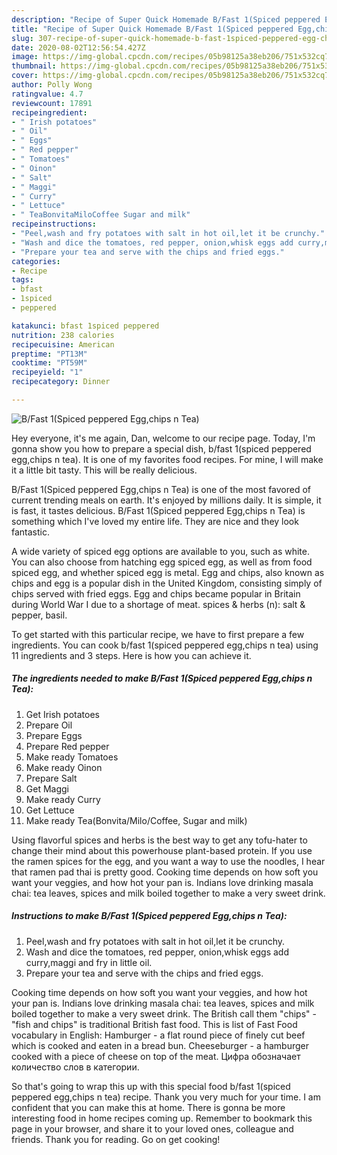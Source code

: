```yaml
---
description: "Recipe of Super Quick Homemade B/Fast 1(Spiced peppered Egg,chips n Tea)"
title: "Recipe of Super Quick Homemade B/Fast 1(Spiced peppered Egg,chips n Tea)"
slug: 307-recipe-of-super-quick-homemade-b-fast-1spiced-peppered-egg-chips-n-tea
date: 2020-08-02T12:56:54.427Z
image: https://img-global.cpcdn.com/recipes/05b98125a38eb206/751x532cq70/bfast-1spiced-peppered-eggchips-n-tea-recipe-main-photo.jpg
thumbnail: https://img-global.cpcdn.com/recipes/05b98125a38eb206/751x532cq70/bfast-1spiced-peppered-eggchips-n-tea-recipe-main-photo.jpg
cover: https://img-global.cpcdn.com/recipes/05b98125a38eb206/751x532cq70/bfast-1spiced-peppered-eggchips-n-tea-recipe-main-photo.jpg
author: Polly Wong
ratingvalue: 4.7
reviewcount: 17891
recipeingredient:
- " Irish potatoes"
- " Oil"
- " Eggs"
- " Red pepper"
- " Tomatoes"
- " Oinon"
- " Salt"
- " Maggi"
- " Curry"
- " Lettuce"
- " TeaBonvitaMiloCoffee Sugar and milk"
recipeinstructions:
- "Peel,wash and fry potatoes with salt in hot oil,let it be crunchy."
- "Wash and dice the tomatoes, red pepper, onion,whisk eggs add curry,maggi and fry in little oil."
- "Prepare your tea and serve with the chips and fried eggs."
categories:
- Recipe
tags:
- bfast
- 1spiced
- peppered

katakunci: bfast 1spiced peppered 
nutrition: 238 calories
recipecuisine: American
preptime: "PT13M"
cooktime: "PT59M"
recipeyield: "1"
recipecategory: Dinner

---
```



![B/Fast 1(Spiced peppered Egg,chips n Tea)](https://img-global.cpcdn.com/recipes/05b98125a38eb206/751x532cq70/bfast-1spiced-peppered-eggchips-n-tea-recipe-main-photo.jpg)

Hey everyone, it's me again, Dan, welcome to our recipe page. Today, I'm gonna show you how to prepare a special dish, b/fast 1(spiced peppered egg,chips n tea). It is one of my favorites food recipes. For mine, I will make it a little bit tasty. This will be really delicious.

B/Fast 1(Spiced peppered Egg,chips n Tea) is one of the most favored of current trending meals on earth. It's enjoyed by millions daily. It is simple, it is fast, it tastes delicious. B/Fast 1(Spiced peppered Egg,chips n Tea) is something which I've loved my entire life. They are nice and they look fantastic.

A wide variety of spiced egg options are available to you, such as white. You can also choose from hatching egg spiced egg, as well as from food spiced egg, and whether spiced egg is metal. Egg and chips, also known as chips and egg is a popular dish in the United Kingdom, consisting simply of chips served with fried eggs. Egg and chips became popular in Britain during World War I due to a shortage of meat. spices &amp; herbs (n): salt &amp; pepper, basil.


To get started with this particular recipe, we have to first prepare a few ingredients. You can cook b/fast 1(spiced peppered egg,chips n tea) using 11 ingredients and 3 steps. Here is how you can achieve it.

<!--inarticleads1-->

##### The ingredients needed to make B/Fast 1(Spiced peppered Egg,chips n Tea):

1. Get  Irish potatoes
1. Prepare  Oil
1. Prepare  Eggs
1. Prepare  Red pepper
1. Make ready  Tomatoes
1. Make ready  Oinon
1. Prepare  Salt
1. Get  Maggi
1. Make ready  Curry
1. Get  Lettuce
1. Make ready  Tea(Bonvita/Milo/Coffee, Sugar and milk)


Using flavorful spices and herbs is the best way to get any tofu-hater to change their mind about this powerhouse plant-based protein. If you use the ramen spices for the egg, and you want a way to use the noodles, I hear that ramen pad thai is pretty good. Cooking time depends on how soft you want your veggies, and how hot your pan is. Indians love drinking masala chai: tea leaves, spices and milk boiled together to make a very sweet drink. 

<!--inarticleads2-->

##### Instructions to make B/Fast 1(Spiced peppered Egg,chips n Tea):

1. Peel,wash and fry potatoes with salt in hot oil,let it be crunchy.
1. Wash and dice the tomatoes, red pepper, onion,whisk eggs add curry,maggi and fry in little oil.
1. Prepare your tea and serve with the chips and fried eggs.


Cooking time depends on how soft you want your veggies, and how hot your pan is. Indians love drinking masala chai: tea leaves, spices and milk boiled together to make a very sweet drink. The British call them &#34;chips&#34; - &#34;fish and chips&#34; is traditional British fast food. This is list of Fast Food vocabulary in English: Hamburger - a flat round piece of finely cut beef which is cooked and eaten in a bread bun. Cheeseburger - a hamburger cooked with a piece of cheese on top of the meat. Цифра обозначает количество слов в категории. 

So that's going to wrap this up with this special food b/fast 1(spiced peppered egg,chips n tea) recipe. Thank you very much for your time. I am confident that you can make this at home. There is gonna be more interesting food in home recipes coming up. Remember to bookmark this page in your browser, and share it to your loved ones, colleague and friends. Thank you for reading. Go on get cooking!
